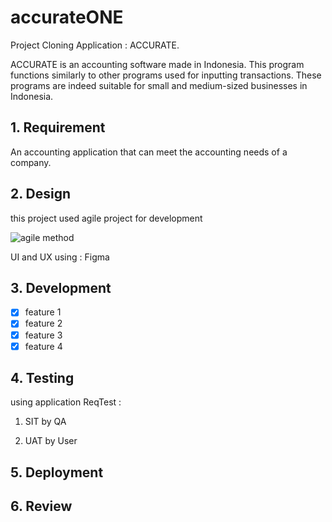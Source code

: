 # accurateONE

Project Cloning Application : ACCURATE.

ACCURATE is an accounting software made in Indonesia. This program functions similarly to other programs used for inputting transactions. These programs are indeed suitable for small and medium-sized businesses in Indonesia.

## 1. Requirement
An accounting application that can meet the accounting needs of a company.

## 2. Design
this project used agile project for development

![agile method](https://github.com/user-attachments/assets/965b7d0a-1484-45f4-ab42-0dd879fae5b7)

UI and UX using : Figma

## 3. Development
- [x] feature 1
- [x] feature 2
- [x] feature 3
- [x] feature 4
      
## 4. Testing
using application ReqTest :

1. SIT by QA

2. UAT by User

## 5. Deployment

## 6. Review

